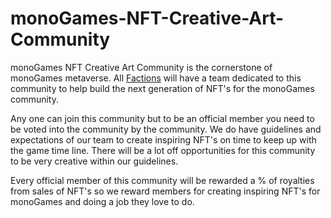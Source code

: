<h1>monoGames-NFT-Creative-Art-Community</h1>
<p>
monoGames NFT Creative Art Community is the cornerstone of monoGames metaverse. All <a href="https://github.com/369gtech/Factions">Factions</a> will have a team dedicated to this community to help build the next generation of NFT's for the monoGames community. 
  
Any one can join this community but to be an official member you need to be voted into the community by the community. We do have guidelines and expectations of our team to create inspiring NFT's on time to keep up with the game time line. There will be a lot off opportunities for this community to be very creative within our guidelines. 
  
Every official member of this community will be rewarded a % of royalties from sales of NFT's so we reward members for creating inspiring NFT's for monoGames and doing a job they love to do. 
</p>
